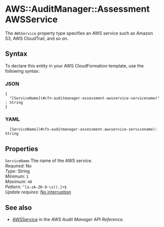 # AWS::AuditManager::Assessment AWSService<a name="aws-properties-auditmanager-assessment-awsservice"></a>

The `AWSService` property type specifies an AWS service such as Amazon S3, AWS CloudTrail, and so on\.

## Syntax<a name="aws-properties-auditmanager-assessment-awsservice-syntax"></a>

To declare this entity in your AWS CloudFormation template, use the following syntax:

### JSON<a name="aws-properties-auditmanager-assessment-awsservice-syntax.json"></a>

```
{
  "[ServiceName](#cfn-auditmanager-assessment-awsservice-servicename)" : String
}
```

### YAML<a name="aws-properties-auditmanager-assessment-awsservice-syntax.yaml"></a>

```
  [ServiceName](#cfn-auditmanager-assessment-awsservice-servicename): String
```

## Properties<a name="aws-properties-auditmanager-assessment-awsservice-properties"></a>

`ServiceName` <a name="cfn-auditmanager-assessment-awsservice-servicename"></a>
The name of the AWS service\.  
_Required_: No  
_Type_: String  
_Minimum_: `1`  
_Maximum_: `40`  
_Pattern_: `^[a-zA-Z0-9-\s().]+$`  
_Update requires_: [No interruption](https://docs.aws.amazon.com/AWSCloudFormation/latest/UserGuide/using-cfn-updating-stacks-update-behaviors.html#update-no-interrupt)

## See also<a name="aws-properties-auditmanager-assessment-awsservice--seealso"></a>

- [AWSService](https://docs.aws.amazon.com/audit-manager/latest/APIReference/API_AWSService.html) in the _AWS Audit Manager API Reference_\.
